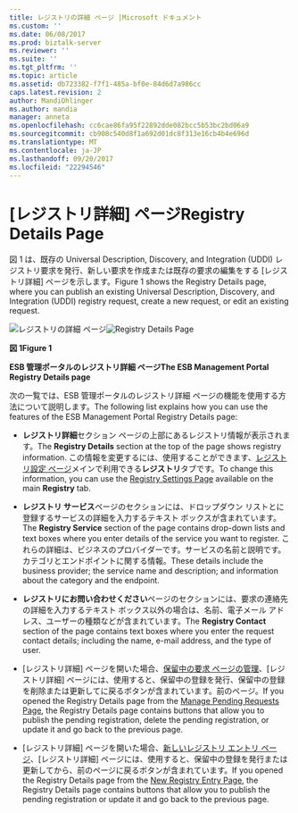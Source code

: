 ```yaml
---
title: レジストリの詳細 ページ |Microsoft ドキュメント
ms.custom: ''
ms.date: 06/08/2017
ms.prod: biztalk-server
ms.reviewer: ''
ms.suite: ''
ms.tgt_pltfrm: ''
ms.topic: article
ms.assetid: db723382-f7f1-485a-bf0e-84d6d7a986cc
caps.latest.revision: 2
author: MandiOhlinger
ms.author: mandia
manager: anneta
ms.openlocfilehash: cc6cae86fa95f22892dde082bcc5b53bc2bd06a9
ms.sourcegitcommit: cb908c540d8f1a692d01dc8f313e16cb4b4e696d
ms.translationtype: MT
ms.contentlocale: ja-JP
ms.lasthandoff: 09/20/2017
ms.locfileid: "22294546"
---
```

# <a name="registry-details-page"></a><span data-ttu-id="23587-102">[レジストリ詳細] ページ</span><span class="sxs-lookup"><span data-stu-id="23587-102">Registry Details Page</span></span>
<span data-ttu-id="23587-103">図 1 は、既存の Universal Description, Discovery, and Integration (UDDI) レジストリ要求を発行、新しい要求を作成または既存の要求の編集をする [レジストリ詳細] ページを示します。</span><span class="sxs-lookup"><span data-stu-id="23587-103">Figure 1 shows the Registry Details page, where you can publish an existing Universal Description, Discovery, and Integration (UDDI) registry request, create a new request, or edit an existing request.</span></span>  
  
 <span data-ttu-id="23587-104">![レジストリの詳細 ページ](../esb-toolkit/media/ch8-registrydetailspage.gif "Ch8 RegistryDetailsPage")</span><span class="sxs-lookup"><span data-stu-id="23587-104">![Registry Details Page](../esb-toolkit/media/ch8-registrydetailspage.gif "Ch8-RegistryDetailsPage")</span></span>  
  
 <span data-ttu-id="23587-105">**図 1**</span><span class="sxs-lookup"><span data-stu-id="23587-105">**Figure 1**</span></span>  
  
 <span data-ttu-id="23587-106">**ESB 管理ポータルのレジストリ詳細 ページ**</span><span class="sxs-lookup"><span data-stu-id="23587-106">**The ESB Management Portal Registry Details page**</span></span>  
  
 <span data-ttu-id="23587-107">次の一覧では、ESB 管理ポータルのレジストリ詳細 ページの機能を使用する方法について説明します。</span><span class="sxs-lookup"><span data-stu-id="23587-107">The following list explains how you can use the features of the ESB Management Portal Registry Details page:</span></span>  
  
-   <span data-ttu-id="23587-108">**レジストリ詳細**セクション ページの上部にあるレジストリ情報が表示されます。</span><span class="sxs-lookup"><span data-stu-id="23587-108">The **Registry Details** section at the top of the page shows registry information.</span></span> <span data-ttu-id="23587-109">この情報を変更するには、使用することができます、[レジストリ設定 ページ](../esb-toolkit/registry-settings-page.md)メインで利用できる**レジストリ**タブです。</span><span class="sxs-lookup"><span data-stu-id="23587-109">To change this information, you can use the [Registry Settings Page](../esb-toolkit/registry-settings-page.md) available on the main **Registry** tab.</span></span>  
  
-   <span data-ttu-id="23587-110">**レジストリ サービス**ページのセクションには、ドロップダウン リストとに登録するサービスの詳細を入力するテキスト ボックスが含まれています。</span><span class="sxs-lookup"><span data-stu-id="23587-110">The **Registry Service** section of the page contains drop-down lists and text boxes where you enter details of the service you want to register.</span></span> <span data-ttu-id="23587-111">これらの詳細は、ビジネスのプロバイダーです。サービスの名前と説明です。カテゴリとエンドポイントに関する情報。</span><span class="sxs-lookup"><span data-stu-id="23587-111">These details include the business provider; the service name and description; and information about the category and the endpoint.</span></span>  
  
-   <span data-ttu-id="23587-112">**レジストリにお問い合わせください**ページのセクションには、要求の連絡先の詳細を入力するテキスト ボックス以外の場合は、名前、電子メール アドレス、ユーザーの種類などが含まれています。</span><span class="sxs-lookup"><span data-stu-id="23587-112">The **Registry Contact** section of the page contains text boxes where you enter the request contact details; including the name, e-mail address, and the type of user.</span></span>  
  
-   <span data-ttu-id="23587-113">[レジストリ詳細] ページを開いた場合、[保留中の要求 ページの管理](../esb-toolkit/manage-pending-requests-page.md)、[レジストリ詳細] ページには、使用すると、保留中の登録を発行、保留中の登録を削除または更新してに戻るボタンが含まれています。前のページ。</span><span class="sxs-lookup"><span data-stu-id="23587-113">If you opened the Registry Details page from the [Manage Pending Requests Page](../esb-toolkit/manage-pending-requests-page.md), the Registry Details page contains buttons that allow you to publish the pending registration, delete the pending registration, or update it and go back to the previous page.</span></span>  
  
-   <span data-ttu-id="23587-114">[レジストリ詳細] ページを開いた場合、[新しいレジストリ エントリ ページ](../esb-toolkit/new-registry-entry-page.md)、[レジストリ詳細] ページには、使用すると、保留中の登録を発行または更新してから、前のページに戻るボタンが含まれています。</span><span class="sxs-lookup"><span data-stu-id="23587-114">If you opened the Registry Details page from the [New Registry Entry Page](../esb-toolkit/new-registry-entry-page.md), the Registry Details page contains buttons that allow you to publish the pending registration or update it and go back to the previous page.</span></span>